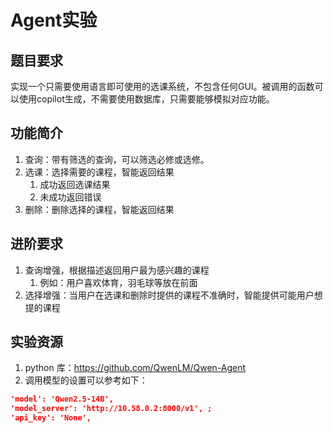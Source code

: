 # Agent实验

## 题目要求

实现一个只需要使用语言即可使用的选课系统，不包含任何GUI。被调用的函数可以使用copilot生成，不需要使用数据库，只需要能够模拟对应功能。

## 功能简介

1.  查询：带有筛选的查询，可以筛选必修或选修。
2.  选课：选择需要的课程，智能返回结果
    1.  成功返回选课结果
    2.  未成功返回错误
3.  删除：删除选择的课程，智能返回结果

## 进阶要求

1.  查询增强，根据描述返回用户最为感兴趣的课程
    1.  例如：用户喜欢体育，羽毛球等放在前面
2.  选择增强：当用户在选课和删除时提供的课程不准确时，智能提供可能用户想提的课程

## 实验资源

1.  python 库：https://github.com/QwenLM/Qwen-Agent
2.  调用模型的设置可以参考如下：

```json
'model': 'Qwen2.5-14B',
'model_server': 'http://10.58.0.2:8000/v1', ;
'api_key': 'None',
```


